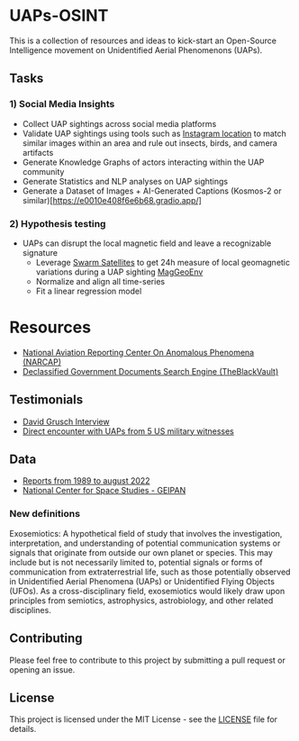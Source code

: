 # UAPs-OSINT

This is a collection of resources and ideas to kick-start an Open-Source Intelligence movement on Unidentified Aerial Phenomenons (UAPs).

## Tasks

### 1) Social Media Insights

- Collect UAP sightings across social media platforms
- Validate UAP sightings using tools such as [Instagram location](https://github.com/bellingcat/instagram-location-search) to match similar images within an area and rule out insects, birds, and camera artifacts
- Generate Knowledge Graphs of actors interacting within the UAP community
- Generate Statistics and NLP analyses on UAP sightings
- Generate a Dataset of Images + AI-Generated Captions (Kosmos-2 or similar)[https://e0010e408f6e6b68.gradio.app/]

### 2) Hypothesis testing

- UAPs can disrupt the local magnetic field and leave a recognizable signature
  - Leverage [Swarm Satellites](https://vires.services/) to get 24h measure of local geomagnetic variations during a UAP sighting [MagGeoEnv](https://maggeo.github.io/MagGeo/)
  - Normalize and align all time-series
  - Fit a linear regression model
 
# Resources
- [National Aviation Reporting Center On Anomalous Phenomena (NARCAP)](https://www.narcap.org/blog/flightdynamicsofuap)
- [Declassified Government Documents Search Engine (TheBlackVault)](https://theblacktoevault.com/)

## Testimonials

- [David Grusch Interview](https://www.youtube.com/watch?v=ZSj7QsHRxHQ&t=237s&ab_channel=NewsNation)
- [Direct encounter with UAPs from 5 US military witnesses](https://www.youtube.com/watch?v=zDY7t6HihCw)


## Data 

- [Reports from 1989 to august 2022](https://updb.app/)
- [National Center for Space Studies - GEIPAN](https://www.cnes-geipan.fr/fr/recherche/cas?customGetLattitude=1.0726820187506263&customGetLongitude=-57.65625000000003&customGetZoom=0&field_agregation_index_value=&field_classification_des_cas_target_id%5B%5D=13&field_classification_des_cas_target_id%5B%5D=14&field_classification_des_cas_target_id%5B%5D=15&field_classification_des_cas_target_id%5B%5D=16&field_date_d_observation_value%5Bmax%5D=&field_date_d_observation_value%5Bmin%5D=&field_departement_target_id=&field_document_existe_ou_pas_value=1&field_latitude_value%5Bmax%5D=&field_latitude_value%5Bmax%5D=89.99598568824292&field_latitude_value%5Bmin%5D=&field_latitude_value%5Bmin%5D=-87.85062165074167&field_longitude_value%5Bmax%5D=&field_longitude_value%5Bmax%5D=420.46875000000006&field_longitude_value%5Bmin%5D=&field_longitude_value%5Bmin%5D=-535.7812500000001&field_phenomene_target_id=&field_type_de_cas_target_id=124&page=0&select-category-export=nothing&video=on)


### New definitions 

Exosemiotics: A hypothetical field of study that involves the investigation, interpretation, and understanding of potential communication systems or signals that originate from outside our own planet or species. This may include but is not necessarily limited to, potential signals or forms of communication from extraterrestrial life, such as those potentially observed in Unidentified Aerial Phenomena (UAPs) or Unidentified Flying Objects (UFOs). As a cross-disciplinary field, exosemiotics would likely draw upon principles from semiotics, astrophysics, astrobiology, and other related disciplines.

## Contributing

Please feel free to contribute to this project by submitting a pull request or opening an issue.

## License

This project is licensed under the MIT License - see the [LICENSE](LICENSE) file for details.
